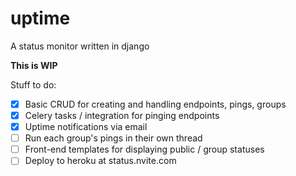 # uptime
A status monitor written in django

**This is WIP**

Stuff to do:
- [x] Basic CRUD for creating and handling endpoints, pings, groups
- [x] Celery tasks / integration for pinging endpoints
- [x] Uptime notifications via email
- [ ] Run each group's pings in their own thread
- [ ] Front-end templates for displaying public / group statuses
- [ ] Deploy to heroku at status.nvite.com
